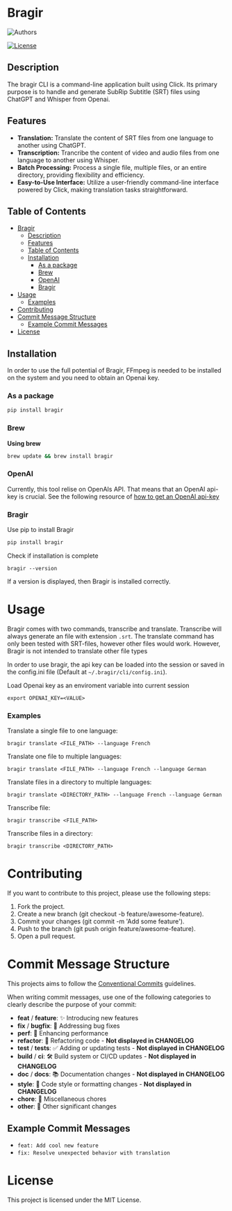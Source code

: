 # Bragir
![Authors](https://kajabi-storefronts-production.kajabi-cdn.com/kajabi-storefronts-production/file-uploads/themes/2149113237/settings_images/4adb13d-824c-454-a5c-72b2c6f06e1_Arjan_Codes_-_FInal_Files.png)

[![License](https://img.shields.io/badge/License-MIT-blue.svg)](LICENSE)

## Description

The bragir CLI is a command-line application built using Click. Its primary purpose is to handle and generate SubRip Subtitle (SRT) files using ChatGPT and Whisper from Openai.

## Features

- **Translation:** Translate the content of SRT files from one language to another using ChatGPT.
- **Transcription:** Trancribe the content of video and audio files from one language to another using Whisper.
- **Batch Processing:** Process a single file, multiple files, or an entire directory, providing flexibility and efficiency.
- **Easy-to-Use Interface:** Utilize a user-friendly command-line interface powered by Click, making translation tasks straightforward.

## Table of Contents

- [Bragir](#bragir)
  - [Description](#description)
  - [Features](#features)
  - [Table of Contents](#table-of-contents)
  - [Installation](#installation)
    - [As a package](#as-a-package)
    - [Brew](#brew)
    - [OpenAI](#openai)
    - [Bragir](#bragir-1)
- [Usage](#usage)
    - [Examples](#examples)
- [Contributing](#contributing)
- [Commit Message Structure](#commit-message-structure)
  - [Example Commit Messages](#example-commit-messages)
- [License](#license)

## Installation

In order to use the full potential of Bragir, FFmpeg is needed to be installed on the system and you need to obtain an Openai key.

### As a package
```zsh
pip install bragir
```

### Brew
**Using brew**

```zsh
brew update && brew install bragir
```

### OpenAI

Currently, this tool relise on OpenAIs API. That means that an OpenAI api-key is crucial. See the following resource of [how to get an OpenAI api-key](https://platform.openai.com/docs/quickstart?context=python)

### Bragir
Use pip to install Bragir
```bash
pip install bragir
```

Check if installation is complete

```
bragir --version
```
If a version is displayed, then Bragir is installed correctly.


# Usage

Bragir comes with two commands, transcribe and translate. Transcribe will always generate an file with extension `.srt`. The translate command has only been tested with SRT-files, however other files would work. However, Bragir is not intended to translate other file types  

In order to use bragir, the api key can be loaded into the session or saved in the config.ini file (Default at `~/.bragir/cli/config.ini`).

Load Openai key as an enviroment variable into current session
```
export OPENAI_KEY=<VALUE>
```

### Examples
Translate a single file to one language:

```
bragir translate <FILE_PATH> --language French
```

Translate one file to multiple languages:

```
bragir translate <FILE_PATH> --language French --language German
```

Translate files in a directory to multiple languages:

```
bragir translate <DIRECTORY_PATH> --language French --language German
```

Transcribe file:

```
bragir transcribe <FILE_PATH>
```

Transcribe files in a directory:

```
bragir transcribe <DIRECTORY_PATH>
```

# Contributing
If you want to contribute to this project, please use the following steps:

1. Fork the project.
2. Create a new branch (git checkout -b feature/awesome-feature).
3. Commit your changes (git commit -m 'Add some feature').
4. Push to the branch (git push origin feature/awesome-feature).
5. Open a pull request.

# Commit Message Structure

This projects aims to follow the [Conventional Commits](https*://www.conventionalcommits.org/en/v1.0.0/#summary) guidelines.

When writing commit messages, use one of the following categories to clearly describe the purpose of your commit:

- **feat** / **feature**: ✨  Introducing new features
- **fix** / **bugfix**: 🐛  Addressing bug fixes
- **perf**: 🚀  Enhancing performance
- **refactor**: 🔄  Refactoring code - **Not displayed in CHANGELOG**
- **test** / **tests**: ✅  Adding or updating tests - **Not displayed in CHANGELOG**
- **build** / **ci**: 🛠️  Build system or CI/CD updates - **Not displayed in CHANGELOG**
- **doc** / **docs**: 📚  Documentation changes - **Not displayed in CHANGELOG**
- **style**: 🎨  Code style or formatting changes - **Not displayed in CHANGELOG**
- **chore**: 🔧  Miscellaneous chores
- **other**: 🌟  Other significant changes

## Example Commit Messages

- `feat: Add cool new feature`
- `fix: Resolve unexpected behavior with translation`

# License
This project is licensed under the MIT License.







